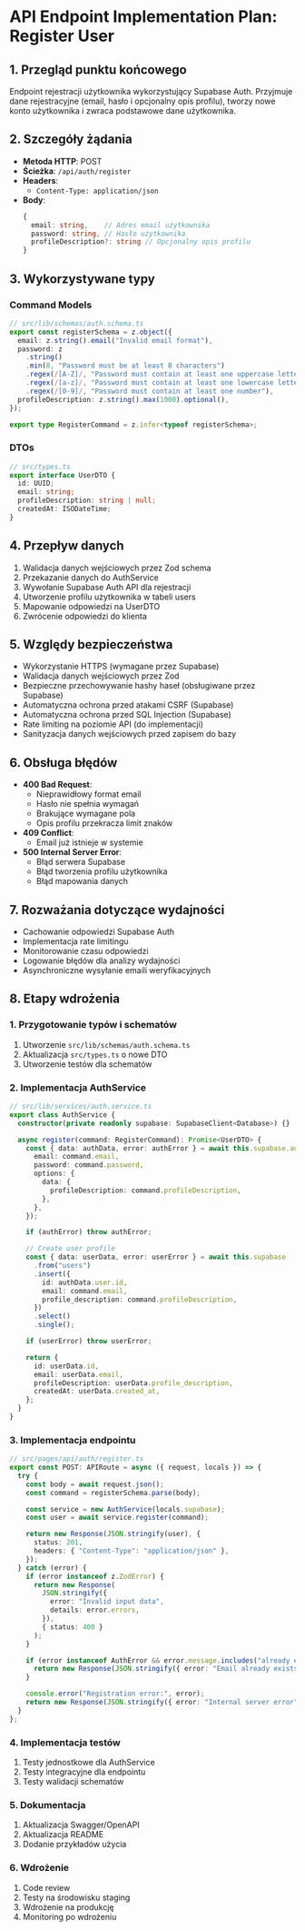 # API Endpoint Implementation Plan: Register User

## 1. Przegląd punktu końcowego

Endpoint rejestracji użytkownika wykorzystujący Supabase Auth. Przyjmuje dane rejestracyjne (email, hasło i opcjonalny opis profilu), tworzy nowe konto użytkownika i zwraca podstawowe dane użytkownika.

## 2. Szczegóły żądania

- **Metoda HTTP**: POST
- **Ścieżka**: `/api/auth/register`
- **Headers**:
  - `Content-Type: application/json`
- **Body**:
  ```typescript
  {
    email: string,    // Adres email użytkownika
    password: string, // Hasło użytkownika
    profileDescription?: string // Opcjonalny opis profilu
  }
  ```

## 3. Wykorzystywane typy

### Command Models

```typescript
// src/lib/schemas/auth.schema.ts
export const registerSchema = z.object({
  email: z.string().email("Invalid email format"),
  password: z
    .string()
    .min(8, "Password must be at least 8 characters")
    .regex(/[A-Z]/, "Password must contain at least one uppercase letter")
    .regex(/[a-z]/, "Password must contain at least one lowercase letter")
    .regex(/[0-9]/, "Password must contain at least one number"),
  profileDescription: z.string().max(1000).optional(),
});

export type RegisterCommand = z.infer<typeof registerSchema>;
```

### DTOs

```typescript
// src/types.ts
export interface UserDTO {
  id: UUID;
  email: string;
  profileDescription: string | null;
  createdAt: ISODateTime;
}
```

## 4. Przepływ danych

1. Walidacja danych wejściowych przez Zod schema
2. Przekazanie danych do AuthService
3. Wywołanie Supabase Auth API dla rejestracji
4. Utworzenie profilu użytkownika w tabeli users
5. Mapowanie odpowiedzi na UserDTO
6. Zwrócenie odpowiedzi do klienta

## 5. Względy bezpieczeństwa

- Wykorzystanie HTTPS (wymagane przez Supabase)
- Walidacja danych wejściowych przez Zod
- Bezpieczne przechowywanie hashy haseł (obsługiwane przez Supabase)
- Automatyczna ochrona przed atakami CSRF (Supabase)
- Automatyczna ochrona przed SQL Injection (Supabase)
- Rate limiting na poziomie API (do implementacji)
- Sanityzacja danych wejściowych przed zapisem do bazy

## 6. Obsługa błędów

- **400 Bad Request**:
  - Nieprawidłowy format email
  - Hasło nie spełnia wymagań
  - Brakujące wymagane pola
  - Opis profilu przekracza limit znaków
- **409 Conflict**:
  - Email już istnieje w systemie
- **500 Internal Server Error**:
  - Błąd serwera Supabase
  - Błąd tworzenia profilu użytkownika
  - Błąd mapowania danych

## 7. Rozważania dotyczące wydajności

- Cachowanie odpowiedzi Supabase Auth
- Implementacja rate limitingu
- Monitorowanie czasu odpowiedzi
- Logowanie błędów dla analizy wydajności
- Asynchroniczne wysyłanie emaili weryfikacyjnych

## 8. Etapy wdrożenia

### 1. Przygotowanie typów i schematów

1. Utworzenie `src/lib/schemas/auth.schema.ts`
2. Aktualizacja `src/types.ts` o nowe DTO
3. Utworzenie testów dla schematów

### 2. Implementacja AuthService

```typescript
// src/lib/services/auth.service.ts
export class AuthService {
  constructor(private readonly supabase: SupabaseClient<Database>) {}

  async register(command: RegisterCommand): Promise<UserDTO> {
    const { data: authData, error: authError } = await this.supabase.auth.signUp({
      email: command.email,
      password: command.password,
      options: {
        data: {
          profileDescription: command.profileDescription,
        },
      },
    });

    if (authError) throw authError;

    // Create user profile
    const { data: userData, error: userError } = await this.supabase
      .from("users")
      .insert({
        id: authData.user.id,
        email: command.email,
        profile_description: command.profileDescription,
      })
      .select()
      .single();

    if (userError) throw userError;

    return {
      id: userData.id,
      email: userData.email,
      profileDescription: userData.profile_description,
      createdAt: userData.created_at,
    };
  }
}
```

### 3. Implementacja endpointu

```typescript
// src/pages/api/auth/register.ts
export const POST: APIRoute = async ({ request, locals }) => {
  try {
    const body = await request.json();
    const command = registerSchema.parse(body);

    const service = new AuthService(locals.supabase);
    const user = await service.register(command);

    return new Response(JSON.stringify(user), {
      status: 201,
      headers: { "Content-Type": "application/json" },
    });
  } catch (error) {
    if (error instanceof z.ZodError) {
      return new Response(
        JSON.stringify({
          error: "Invalid input data",
          details: error.errors,
        }),
        { status: 400 }
      );
    }

    if (error instanceof AuthError && error.message.includes("already exists")) {
      return new Response(JSON.stringify({ error: "Email already exists" }), { status: 409 });
    }

    console.error("Registration error:", error);
    return new Response(JSON.stringify({ error: "Internal server error" }), { status: 500 });
  }
};
```

### 4. Implementacja testów

1. Testy jednostkowe dla AuthService
2. Testy integracyjne dla endpointu
3. Testy walidacji schematów

### 5. Dokumentacja

1. Aktualizacja Swagger/OpenAPI
2. Aktualizacja README
3. Dodanie przykładów użycia

### 6. Wdrożenie

1. Code review
2. Testy na środowisku staging
3. Wdrożenie na produkcję
4. Monitoring po wdrożeniu
